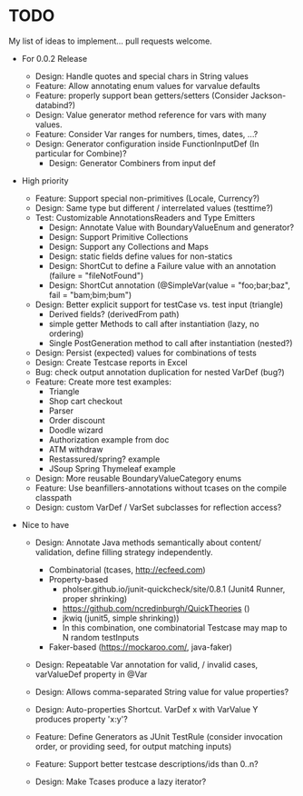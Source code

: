 # TODO

My list of ideas to implement... pull requests welcome.

* For 0.0.2 Release
  * Design: Handle quotes and special chars in String values
  * Feature: Allow annotating enum values for varvalue defaults
  * Feature: properly support bean getters/setters (Consider Jackson-databind?)
  * Design: Value generator method reference for vars with many values.
  * Feature: Consider Var ranges for numbers, times, dates, ...?
  * Design: Generator configuration inside FunctionInputDef (In particular for Combine)?
    * Design: Generator Combiners from input def

* High priority
  * Feature: Support special non-primitives (Locale, Currency?)
  * Design: Same type but different / interrelated values (testtime?)
  * Test: Customizable AnnotationsReaders and Type Emitters
    * Design: Annotate Value with BoundaryValueEnum and generator?
    * Design: Support Primitive Collections
    * Design: Support any Collections and Maps
    * Design: static fields define values for non-statics
    * Design: ShortCut to define a Failure value with an annotation (failure = "fileNotFound")
    * Design: ShortCut annotation (@SimpleVar(value = "foo;bar;baz", fail = "bam;bim;bum")
  * Design: Better explicit support for testCase vs. test input (triangle)
    * Derived fields? (derivedFrom path)
    * simple getter Methods to call after instantiation (lazy, no ordering)
    * Single PostGeneration method to call after instantiation (nested?)
  * Design: Persist (expected) values for combinations of tests
  * Design: Create Testcase reports in Excel
  * Bug: check output annotation duplication for nested VarDef (bug?)
  * Feature: Create more test examples:
    * Triangle
    * Shop cart checkout
    * Parser
    * Order discount
    * Doodle wizard
    * Authorization example from doc
    * ATM withdraw
    * Restassured/spring? example
    * JSoup Spring Thymeleaf example
  * Design: More reusable BoundaryValueCategory enums
  * Feature: Use beanfillers-annotations without tcases on the compile classpath
  * Design: custom VarDef / VarSet subclasses for reflection access?

* Nice to have
  * Design: Annotate Java methods semantically about content/ validation, define filling strategy independently.
    * Combinatorial (tcases, http://ecfeed.com)
    * Property-based
      * pholser.github.io/junit-quickcheck/site/0.8.1 (Junit4 Runner, proper shrinking)
      * https://github.com/ncredinburgh/QuickTheories ()
      * jkwiq (junit5, simple shrinking))
      * In this combination, one combinatorial Testcase may map to N random testInputs
    * Faker-based (https://mockaroo.com/, java-faker)

  * Design: Repeatable Var annotation for valid, / invalid cases, varValueDef property in @Var
  * Design: Allows comma-separated String value for value properties?
  * Design: Auto-properties Shortcut. VarDef x with VarValue Y produces property 'x:y'?
  * Feature: Define Generators as JUnit TestRule (consider invocation order, or providing seed, for output matching inputs)
  * Feature: Support better testcase descriptions/ids than 0..n?
  * Design: Make Tcases produce a lazy iterator?
